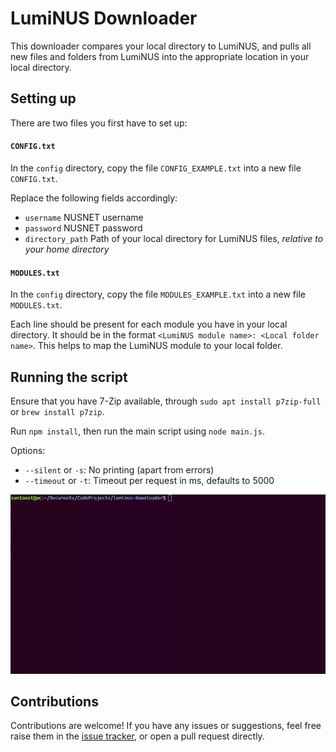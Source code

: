 # LumiNUS Downloader

This downloader compares your local directory to LumiNUS, and pulls all new
files and folders from LumiNUS into the appropriate location in your local
directory.

## Setting up

There are two files you first have to set up:

#### `CONFIG.txt`

In the `config` directory, copy the file `CONFIG_EXAMPLE.txt` into a new file `CONFIG.txt`.

Replace the following fields accordingly:
* `username` NUSNET username
* `password` NUSNET password
* `directory_path` Path of your local directory for LumiNUS files, *relative to your home directory*

#### `MODULES.txt`

In the `config` directory, copy the file `MODULES_EXAMPLE.txt` into a new file `MODULES.txt`.

Each line should be present for each module you have in your local directory.
It should be in the format `<LumiNUS module name>: <Local folder name>`.
This helps to map the LumiNUS module to your local folder.

## Running the script

Ensure that you have 7-Zip available, through `sudo apt install p7zip-full` or `brew install p7zip`.

Run `npm install`, then run the main script using `node main.js`.

Options:
- `--silent` or `-s`: No printing (apart from errors)
- `--timeout` or `-t`: Timeout per request in ms, defaults to 5000

![Example of running the script](./example.gif)

## Contributions

Contributions are welcome! If you have any issues or suggestions, feel free raise them in the [issue tracker](https://github.com/halfwhole/luminus-downloader/issues), or open a pull request directly.
